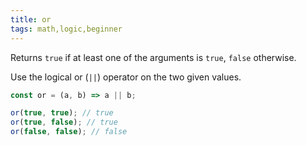 ```yaml
---
title: or
tags: math,logic,beginner
---
```


Returns `true` if at least one of the arguments is `true`, `false` otherwise.

Use the logical or (`||`) operator on the two given values.

```js
const or = (a, b) => a || b;
```

```js
or(true, true); // true
or(true, false); // true
or(false, false); // false
```
